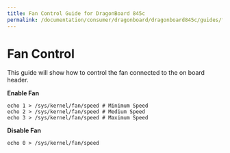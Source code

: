 ```yaml
---
title: Fan Control Guide for DragonBoard 845c
permalink: /documentation/consumer/dragonboard/dragonboard845c/guides/fan-control/
---
```


# Fan Control

This guide will show how to control the fan connected to the on board header.

**Enable Fan**

```Shell
echo 1 > /sys/kernel/fan/speed # Minimum Speed
echo 2 > /sys/kernel/fan/speed # Medium Speed
echo 3 > /sys/kernel/fan/speed # Maximum Speed
```

**Disable Fan**

```Shell
echo 0 > /sys/kernel/fan/speed
```
